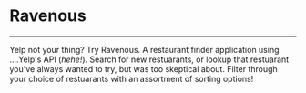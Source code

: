# Ravenous
***

Yelp not your thing? Try Ravenous. A restaurant finder application using ....Yelp's API (*hehe!*).
Search for new restuarants, or lookup that restuarant you've always wanted to try, but was too skeptical about.
Filter through your choice of restuarants with an assortment of sorting options!
